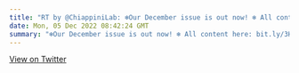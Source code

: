 ```yaml
---
title: "RT by @ChiappiniLab: ❄️Our December issue is out now! ❄️ All content here: bit.ly/3H5PGm8 🫧 Hydrogel interfaces 🥼Designing vertical nanoprobes 🔊Topological acoustics 🌲Molecular design for sustainability and decarbonisation 🏫UK school for black physicists and engineers 🫗 Liquid metals"
date: Mon, 05 Dec 2022 08:42:24 GMT
summary: "❄️Our December issue is out now! ❄️ All content here: bit.ly/3H5PGm8 🫧 Hydrogel interfaces 🥼Designing vertical nanoprobes 🔊Topological acoustics 🌲Molecular design for sustainability and decarbonisation 🏫UK school for black physicists and engineers 🫗 Liquid metals"
---
```


[View on Twitter](https://x.com/NatRevMater/status/1599685608456171521)
